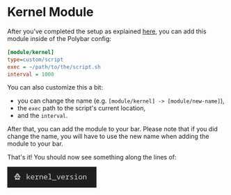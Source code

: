 # Kernel Module
After you've completed the setup as explained [here](../../README.md#installation-and-setup), you can add this module inside of the Polybar config:

```ini
[module/kernel]
type=custom/script
exec = ~/path/to/the/script.sh
interval = 1000
```
You can also customize this a bit:
- you can change the name (e.g. `[module/kernel] -> [module/new-name]`),
- the `exec` path to the script's current location,
- and the `interval`.

After that, you can add the module to your bar. Please note that if you did change the name, you will have to use the new name when adding the module to your bar.

That's it! You should now see something along the lines of:

![example](screenshots/kernel.png)